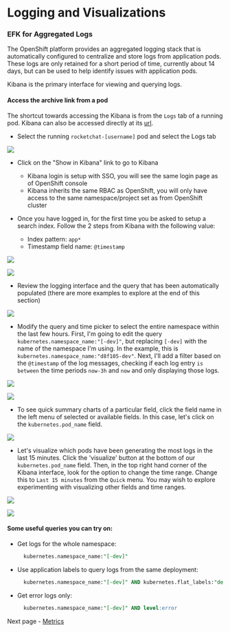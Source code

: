 # Logging and Visualizations

### EFK for Aggregated Logs
The OpenShift platform provides an aggregated logging stack that is automatically configured to centralize and store logs from application pods. These logs are only retained for a short period of time, currently about 14 days, but can be used to help identify issues with application pods. 

Kibana is the primary interface for viewing and querying logs. 

#### Access the archive link from a pod
The shortcut towards accessing the Kibana is from the `Logs` tab of a running pod. Kibana can also be accessed directly at its [url](https://kibana-openshift-logging.apps.silver.devops.gov.bc.ca/).


- Select the running `rocketchat-[username]` pod and select the Logs tab

<kbd>![](./images/10_logging_01.png)</kbd>

- Click on the "Show in Kibana" link to go to Kibana
  - Kibana login is setup with SSO, you will see the same login page as of OpenShift console
  - Kibana inherits the same RBAC as OpenShift, you will only have access to the same namespace/project set as from OpenShift cluster

- Once you have logged in, for the first time you be asked to setup a search index. Follow the 2 steps from Kibana with the following value:
  - Index pattern: `app*`
  - Timestamp field name: `@timestamp`

<kbd>![](./images/10_logging_setup_01.png)</kbd>

<kbd>![](./images/10_logging_setup_02.png)</kbd>


- Review the logging interface and the query that has been automatically populated (there are more examples to explore at the end of this section)

<kbd>![](./images/10_logging_02.png)</kbd>

- Modify the query and time picker to select the entire namespace within the last few hours. First, I'm going to edit the query `kubernetes.namespace_name:"[-dev]"`, but replacing `[-dev]` with the name of the namespace I'm using. In the example, this is `kubernetes.namespace_name:"d8f105-dev"`. Next, I'll add a filter based on the `@timestamp` of the log messages, checking if each log entry `is between` the time periods `now-3h` and `now` and only displaying those logs.    

<kbd>![](./images/10_logging_03.png)</kbd>

<kbd>![](./images/12_kibana_filter.png)</kbd>

- To see quick summary charts of a particular field, click the field name in the left menu of selected or available fields. In this case, let's click on the `kubernetes.pod_name` field. 

<kbd>![](./images/12_kibana_timestamp.png)</kbd>

- Let's visualize which pods have been generating the most logs in the last 15 minutes.  Click the 'visualize' button at the bottom of our `kubernetes.pod_name` field. Then, in the top right hand corner of the Kibana interface, look for the option to change the time range. Change this to `Last 15 minutes` from the `Quick` menu. You may wish to explore experimenting with visualizing other fields and time ranges. 

<kbd>![](./images/12_kibana_time_range.png)</kbd>

<kbd>![](./images/12_kibana_visualization.png)</kbd>

#### Some useful queries you can try on:
- Get logs for the whole namespace: 
  ```sql
    kubernetes.namespace_name:"[-dev]"
  ```
- Use application labels to query logs from the same deployment:
  ```sql
    kubernetes.namespace_name:"[-dev]" AND kubernetes.flat_labels:"deployment=[deployment_name]"
  ```
- Get error logs only:
  ```sql
    kubernetes.namespace_name:"[-dev]" AND level:error
  ```

Next page - [Metrics](./13_metrics.md)